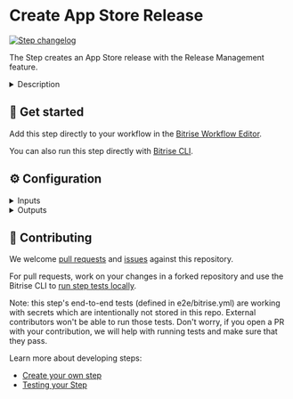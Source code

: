 # Create App Store Release

[![Step changelog](https://shields.io/github/v/release/bitrise-steplib/tmp-bitrise-step-create-new-app-store-release?include_prereleases&label=changelog&color=blueviolet)](github.com/bitrise-steplib/tmp-bitrise-step-create-new-app-store-release/releases)

The Step creates an App Store release with the Release Management feature.

<details>
<summary>Description</summary>

Create and configure a new release to App Store Connect with Release Management.
</details>

## 🧩 Get started

Add this step directly to your workflow in the [Bitrise Workflow Editor](https://devcenter.bitrise.io/steps-and-workflows/steps-and-workflows-index/).

You can also run this step directly with [Bitrise CLI](https://github.com/bitrise-io/bitrise).

## ⚙️ Configuration

<details>
<summary>Inputs</summary>

| Key | Description | Flags | Default |
| --- | --- | --- | --- |
| `bundle_id` | Release Management requires the bundle ID of the iOS application being released to the App Store Connect. | required |  |
| `release_version_number` | Numbering should follow software versioning conventions (1.0, 1.0.0). | required |  |
| `automatic_testflight_upload` | Release Management will deploy each release candidate to TestFlight automatically if this setting is enabled. Note: This feature requires the release branch and Workflow to be set. | required | `false` |
| `description` | This description will not be visible on the App Store Connect or available for the end user. |  |  |
| `release_branch` | This branch is called mostly: release-1.0, release-october, main, etc. |  |  |
| `workflow` | Make sure that the Workflow generates the artifact for the same Bundle Identifier you provided for this Step as a step input. Release Management will ignore any other .xcarchive App Store signed .ipa with different bundle ID. |  |  |
| `slack_webhook_url` | By providing a Slack webhook URL, Release Management will send automatic messages for the following events: ``` ┌─────────────────────┬───────────────────────────────────────┐ │ Stage               │ Event                                 │ ├─────────────────────┼───────────────────────────────────────┤ │ Release candidate   │ Release candidate changed             │ │ TestFlight upload   │ Upload and processing finished        │ │ Approvals           │ Release approved                      │ │ App Store review    │ Release sent for review               │ │                     │ Status of review submission changed   │ │ Release             │ Release started                       │ │                     │ Release finished                      │ └─────────────────────┴───────────────────────────────────────┘ ``` For more information go to our [devcenter notification page.](https://devcenter.bitrise.io/en/release-management/enabling-slack-notifications-for-release-management-events.html) |  |  |
| `teams_webhook_url` | By providing a Teams webhook URL, Release Management will send automatic messages for the following events: ``` ┌─────────────────────┬───────────────────────────────────────┐ │ Stage               │ Event                                 │ ├─────────────────────┼───────────────────────────────────────┤ │ Release candidate   │ Release candidate changed             │ │ TestFlight upload   │ Upload and processing finished        │ │ Approvals           │ Release approved                      │ │ App Store review    │ Release sent for review               │ │                     │ Status of review submission changed   │ │ Release             │ Release started                       │ │                     │ Release finished                      │ └─────────────────────┴───────────────────────────────────────┘ ``` For more information go to our [devcenter notification page.](https://devcenter.bitrise.io/en/release-management/enabling-slack-notifications-for-release-management-events.html) |  |  |
| `bitrise_api_access_token` | To acquire a `Personal Access Token` for your user, sign in with that user on [bitrise.io](https://bitrise.io),   go to your `Account Settings` page, and select the [Security tab](https://www.bitrise.io/me/profile#/security) on the left side. | required, sensitive |  |
| `bitrise_api_base_url` | By default the step will use the official Bitrise Public API, you don’t need to change this setting. | required | `https://api.bitrise.io` |
| `app_slug` | By default, the Step will create a new release for the same Bitrise App. | required | `$BITRISE_APP_SLUG` |
| `verbose` | Enable logging additional information for debugging. | required | `false` |
</details>

<details>
<summary>Outputs</summary>

| Environment Variable | Description |
| --- | --- |
| `BITRISE_RELEASE_URL` | Direct link to the newly created release. |
| `BITRISE_RELEASE_SLUG` | Unique identifier of the newly created release. |
</details>

## 🙋 Contributing

We welcome [pull requests](github.com/bitrise-steplib/tmp-bitrise-step-create-new-app-store-release/pulls) and [issues](github.com/bitrise-steplib/tmp-bitrise-step-create-new-app-store-release/issues) against this repository.

For pull requests, work on your changes in a forked repository and use the Bitrise CLI to [run step tests locally](https://devcenter.bitrise.io/bitrise-cli/run-your-first-build/).

Note: this step's end-to-end tests (defined in e2e/bitrise.yml) are working with secrets which are intentionally not stored in this repo. External contributors won't be able to run those tests. Don't worry, if you open a PR with your contribution, we will help with running tests and make sure that they pass.

Learn more about developing steps:

- [Create your own step](https://devcenter.bitrise.io/contributors/create-your-own-step/)
- [Testing your Step](https://devcenter.bitrise.io/contributors/testing-and-versioning-your-steps/)
